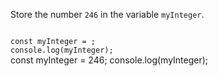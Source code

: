 Store the number `246`
in the variable `myInteger`.

<codeblock language="javascript" type="exercise" testMode="fixedInput">
<code>
const myInteger = ;
console.log(myInteger);
</code>

<solution>
const myInteger = 246;
console.log(myInteger);
</solution>
</codeblock>